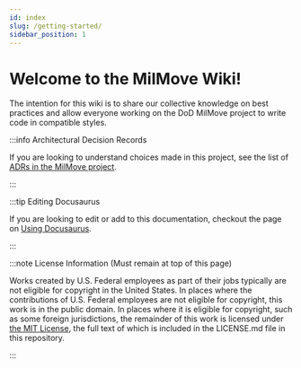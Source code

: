 ```yaml
---
id: index
slug: /getting-started/
sidebar_position: 1
---
```


# Welcome to the MilMove Wiki!

The intention for this wiki is to share our collective knowledge on best practices and allow everyone working on the DoD MilMove project to write code in compatible styles.

:::info Architectural Decision Records

If you are looking to understand choices made in this project, see the list of
[ADRs in the MilMove project](../adrs/).

:::

:::tip Editing Docusaurus

If you are looking to edit or add to this documentation, checkout the page on
[Using Docusaurus](../tools/docusaurus/docusaurus.md).

:::

:::note License Information (Must remain at top of this page)

Works created by U.S. Federal employees as part of their jobs typically are not eligible for copyright in the United
States. In places where the contributions of U.S. Federal employees are not eligible for copyright, this work is in
the public domain. In places where it is eligible for copyright, such as some foreign jurisdictions, the remainder of
this work is licensed under [the MIT License](https://opensource.org/licenses/MIT), the full text of which is included
in the LICENSE.md file in this repository.

:::

[gh-adr-readme]: https://transcom.github.io/mymove-docs/docs/guides/adrs/

